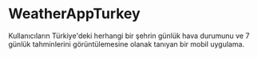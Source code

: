 # WeatherAppTurkey
 Kullanıcıların Türkiye'deki herhangi bir şehrin günlük hava durumunu ve 7 günlük tahminlerini görüntülemesine olanak tanıyan bir mobil uygulama.
